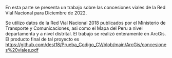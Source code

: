 En esta parte se presenta un trabajo sobre las concesiones viales de la Red Vial Nacional para Diciembre de 2022.

Se utilizo datos de la Red Vial Nacional 2018 publicados por el Ministerio de Transporte y Comunicaciones, asi como el Mapa del Peru a nivel departamenta y a nivel distrital.
El trabajo se realizó enteramente en ArcGis.
El producto final de tal proyecto es https://github.com/dest18/Prueba_Codigo_CV/blob/main/ArcGis/concesiones%20viales.pdf
